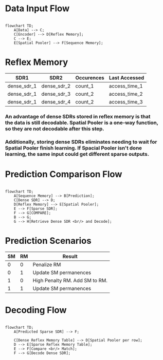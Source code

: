 # Data Input Flow

```mermaid

flowchart TD;
    A[Data] --> C;
    C[Encoder] --> D[Reflex Memory];
    C --> E;
    E[Spatial Pooler] --> F[Sequence Memory];

```

# Reflex Memory

| SDR1    | SDR2 | Occurences | Last Accessed |
| -------- | ------- | ------- | ------- |
| dense_sdr_1 | dense_sdr_2 | count_1 | access_time_1 |
| dense_sdr_1 | dense_sdr_3 | count_2 | access_time_2 |
| dense_sdr_1 | dense_sdr_4 | count_2 | access_time_3 |

### An advantage of dense SDRs stored in reflex memory is that the data is still decodable. Spatial Pooler is a one-way function, so they are not decodable after this step. 

### Additionally, storing dense SDRs eliminates needing to wait for Spatial Pooler finish learning. If Spacial Pooler isn't done learning, the same input could get different sparse outputs. 


# Prediction Comparison Flow

```mermaid

flowchart TD;
    A[Sequence Memory] --> B[Prediction];
	C[Dense SDR] --> D;
	D[Reflex Memory] --> E[Spatial Pooler];
	E --> F[Sparse SDR];
	F --> G[COMPARE];
	B --> G;
	G --> H[Retrieve Dense SDR <br/> and Decode];

```

# Prediction Scenarios

| SM | RM | Result |
| -------- | ------- | ------- |
| 0 | 0 | Penalize RM |
| 0 | 1 | Update SM permanences |
| 1 | 0 | High Penalty RM. Add SM to RM. |
| 1 | 1 | Update SM permanences |


# Decoding Flow

```mermaid

flowchart TD;
    A[Predicted Sparse SDR] --> F;

    C[Dense Reflex Memory Table] --> D[Spatial Pooler per row];
    D --> E[Sparse Reflex Memory Table];
    E --> F[Compare <br/> Match];
    F --> G[Decode Dense SDR];


```
